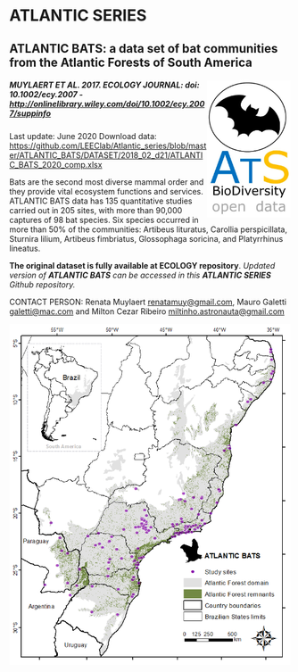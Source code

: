 # ATLANTIC SERIES

## ATLANTIC BATS: a data set of bat communities from the Atlantic Forests of South America	

##### <img align="right" width="150" src="ats_v02_bats1.jpg"> MUYLAERT ET AL. 2017. ECOLOGY JOURNAL: doi: 10.1002/ecy.2007 - http://onlinelibrary.wiley.com/doi/10.1002/ecy.2007/suppinfo

Last update: June 2020
Download data: https://github.com/LEEClab/Atlantic_series/blob/master/ATLANTIC_BATS/DATASET/2018_02_d21/ATLANTIC_BATS_2020_comp.xlsx

Bats are the second most diverse mammal order and they provide vital ecosystem functions and services. ATLANTIC BATS data has 135 quantitative studies carried out in 205 sites, with more than 90,000 captures of 98 bat species. Six species occurred in more than 50% of the communities: Artibeus lituratus, Carollia perspicillata, Sturnira lilium, Artibeus fimbriatus, Glossophaga soricina, and Platyrrhinus lineatus. 

**The original dataset is fully available at ECOLOGY repository**. 
*Updated version of **ATLANTIC BATS** can be accessed in this **ATLANTIC SERIES** Github repository.*

CONTACT PERSON: Renata Muylaert <renatamuy@gmail.com>, Mauro Galetti <galetti@mac.com> and Milton Cezar Ribeiro <miltinho.astronauta@gmail.com>

<p align="center"> 
<img src="FIG01_major.png">
</p>



